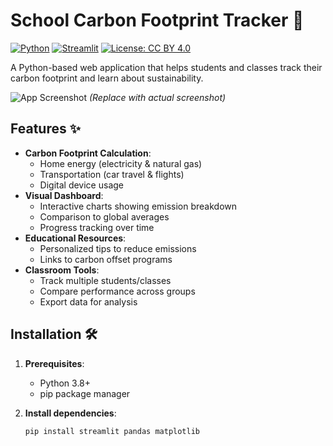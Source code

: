 # School Carbon Footprint Tracker 🌿

[![Python](https://img.shields.io/badge/Python-3.8%2B-blue)](https://python.org)
[![Streamlit](https://img.shields.io/badge/Streamlit-1.0%2B-FF4B4B)](https://streamlit.io)
[![License: CC BY 4.0](https://img.shields.io/badge/License-CC_BY_4.0-lightgrey)](https://creativecommons.org/licenses/by/4.0/)

A Python-based web application that helps students and classes track their carbon footprint and learn about sustainability.

![App Screenshot](screenshot.png) *(Replace with actual screenshot)*

## Features ✨

- **Carbon Footprint Calculation**:
  - Home energy (electricity & natural gas)
  - Transportation (car travel & flights)
  - Digital device usage
- **Visual Dashboard**:
  - Interactive charts showing emission breakdown
  - Comparison to global averages
  - Progress tracking over time
- **Educational Resources**:
  - Personalized tips to reduce emissions
  - Links to carbon offset programs
- **Classroom Tools**:
  - Track multiple students/classes
  - Compare performance across groups
  - Export data for analysis

## Installation 🛠️

1. **Prerequisites**:
   - Python 3.8+
   - pip package manager

2. **Install dependencies**:
   ```bash
   pip install streamlit pandas matplotlib
